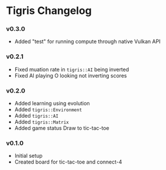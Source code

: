 # Tigris Changelog

<!---------------------------------->
<a name="v0.3.0"></a>
### v0.3.0
- Added "test" for running compute through native Vulkan API


<!---------------------------------->
<a name="v0.2.1"></a>
### v0.2.1
- Fixed muation rate in `tigris::AI` being inverted
- Fixed AI playing O looking not inverting scores


<!---------------------------------->
<a name="v0.2.0"></a>
### v0.2.0
- Added learning using evolution
- Added `tigris::Environment`
- Added `tigris::AI`
- Added `tigris::Matrix`
- Added game status Draw to tic-tac-toe


<!---------------------------------->
<a name="v0.1.0"></a>
### v0.1.0
- Initial setup
- Created board for tic-tac-toe and connect-4